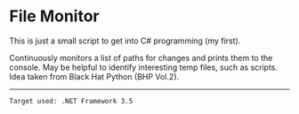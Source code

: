 # File Monitor

This is just a small script to get into C# programming (my first). 

Continuously monitors a list of paths for changes and prints them to the console. May be helpful to identify interesting temp files, such as scripts. Idea taken from Black Hat Python (BHP Vol.2).

--- 
`Target used: .NET Framework 3.5`
